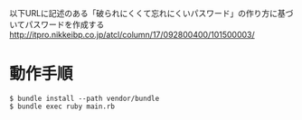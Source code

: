 以下URLに記述のある「破られにくくて忘れにくいパスワード」の作り方に基づいてパスワードを作成する
http://itpro.nikkeibp.co.jp/atcl/column/17/092800400/101500003/


# 動作手順

```
$ bundle install --path vendor/bundle
$ bundle exec ruby main.rb
```